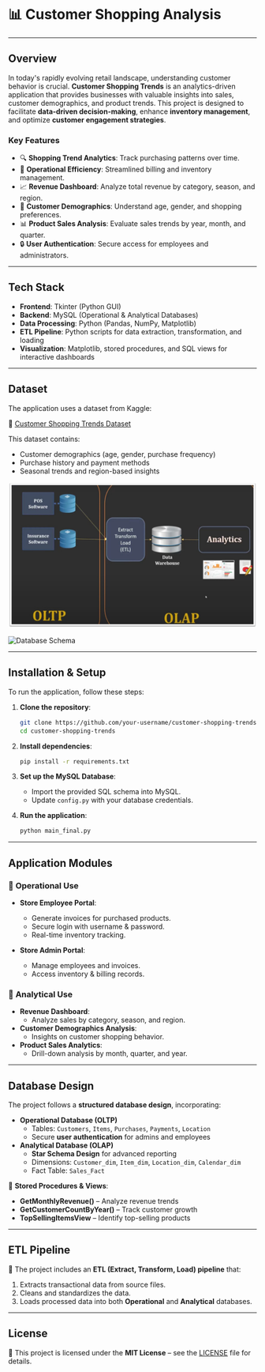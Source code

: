 # 📊 **Customer Shopping Analysis**

---

## **Overview**
In today's rapidly evolving retail landscape, understanding customer behavior is crucial. **Customer Shopping Trends** is an analytics-driven application that provides businesses with valuable insights into sales, customer demographics, and product trends. This project is designed to facilitate **data-driven decision-making**, enhance **inventory management**, and optimize **customer engagement strategies**.

### **Key Features**
- 🔍 **Shopping Trend Analytics**: Track purchasing patterns over time.
- 🏪 **Operational Efficiency**: Streamlined billing and inventory management.
- 📈 **Revenue Dashboard**: Analyze total revenue by category, season, and region.
- 👥 **Customer Demographics**: Understand age, gender, and shopping preferences.
- 📊 **Product Sales Analysis**: Evaluate sales trends by year, month, and quarter.
- 🔒 **User Authentication**: Secure access for employees and administrators.

---

## **Tech Stack**
- **Frontend**: Tkinter (Python GUI)
- **Backend**: MySQL (Operational & Analytical Databases)
- **Data Processing**: Python (Pandas, NumPy, Matplotlib)
- **ETL Pipeline**: Python scripts for data extraction, transformation, and loading
- **Visualization**: Matplotlib, stored procedures, and SQL views for interactive dashboards

---

## **Dataset**
The application uses a dataset from Kaggle:

🔗 [Customer Shopping Trends Dataset](https://www.kaggle.com/datasets/iamsouravbanerjee/customer-shopping-trends-dataset)

This dataset contains:
- Customer demographics (age, gender, purchase frequency)
- Purchase history and payment methods
- Seasonal trends and region-based insights
  
![Customer Analytics Dashboard](images/Picture1.jpg)

![Database Schema](images/Picture2.jpg)

---

## **Installation & Setup**
To run the application, follow these steps:

1. **Clone the repository**:
   ```bash
   git clone https://github.com/your-username/customer-shopping-trends.git
   cd customer-shopping-trends
   ```

2. **Install dependencies**:
   ```bash
   pip install -r requirements.txt
   ```

3. **Set up the MySQL Database**:
   - Import the provided SQL schema into MySQL.
   - Update `config.py` with your database credentials.

4. **Run the application**:
   ```bash
   python main_final.py
   ```
---

## **Application Modules**
### 🔹 **Operational Use**
- **Store Employee Portal**:  
  - Generate invoices for purchased products.
  - Secure login with username & password.
  - Real-time inventory tracking.

- **Store Admin Portal**:  
  - Manage employees and invoices.
  - Access inventory & billing records.

### 🔹 **Analytical Use**
- **Revenue Dashboard**:  
  - Analyze sales by category, season, and region.
- **Customer Demographics Analysis**:  
  - Insights on customer shopping behavior.
- **Product Sales Analytics**:  
  - Drill-down analysis by month, quarter, and year.

---

## **Database Design**
The project follows a **structured database design**, incorporating:
- **Operational Database (OLTP)**
  - Tables: `Customers`, `Items`, `Purchases`, `Payments`, `Location`
  - Secure **user authentication** for admins and employees
- **Analytical Database (OLAP)**
  - **Star Schema Design** for advanced reporting
  - Dimensions: `Customer_dim`, `Item_dim`, `Location_dim`, `Calendar_dim`
  - Fact Table: `Sales_Fact`

🔹 **Stored Procedures & Views**:
- **GetMonthlyRevenue()** – Analyze revenue trends
- **GetCustomerCountByYear()** – Track customer growth
- **TopSellingItemsView** – Identify top-selling products

---

## **ETL Pipeline**
🚀 The project includes an **ETL (Extract, Transform, Load) pipeline** that:
1. Extracts transactional data from source files.
2. Cleans and standardizes the data.
3. Loads processed data into both **Operational** and **Analytical** databases.

---


## **License**
📜 This project is licensed under the **MIT License** – see the [LICENSE](LICENSE) file for details.
